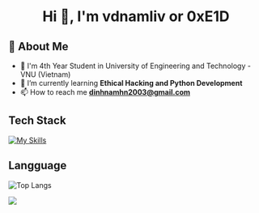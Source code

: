 <h1 align="center">Hi 👋, I'm vdnamliv or 0xE1D</h1>

## 🚀 About Me
- 📝 I'm 4th Year Student in University of Engineering and Technology - VNU (Vietnam)
- 🌱 I’m currently learning **Ethical Hacking and Python Development**
- 📫 How to reach me **dinhnamhn2003@gmail.com**

## Tech Stack
[![My Skills](https://skillicons.dev/icons?i=py,c,cpp,html,css,js,php,laravel,docker,&theme=dark)](https://skillicons.dev)

## Langguage
![Top Langs](https://github-readme-stats.vercel.app/api/top-langs/?username=vdnamliv&langs_count=8)

<picture>
  <source
    srcset="https://github-readme-stats.vercel.app/api?username=vdnamliv&show_icons=true&theme=dark"
    media="(prefers-color-scheme: dark)"
  />
  <source
    srcset="https://github-readme-stats.vercel.app/api?username=vdnamliv&show_icons=true"
    media="(prefers-color-scheme: light), (prefers-color-scheme: no-preference)"
  />
  <img src="https://github-readme-stats.vercel.app/api?username=vdnamliv&show_icons=true" />
</picture>
